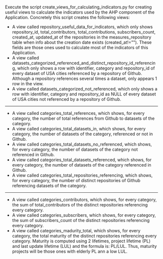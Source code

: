 Execute the script create_views_for_calculating_indicators.py for creating useful views to calculate the indicators used by the AHP component of the Application. Concretely this script creates the following views:

- A view called repository_useful_data_for_indicators, which only shows repository_id, total_contributors, total_contributions, subscribers_count, created_at, updated_at of the repositories in the measures_repository table when info about the creation date exists (created_at!=""). These fields are those ones used to calculate most of the indicators of this Application. 
- A view called datasets_categorized_referenced_and_distinct_repository_id_referencing, which only shows a row with identifier, category and repository_id of every dataset of USA cities referenced by a repository of Github. Although a repository references several times a dataset, only appears 1 row in the view. 
- A view called datasets_categorized_not_referenced, which only shows a row with identifier, category and repository_id as NULL of every dataset of USA cities not referenced by a repository of Github.

---

- A view called categories_total_references, which shows, for every category, the number of total references from Github to datasets of the category.
- A view called categories_total_datasets_in, which shows, for every category, the number of datasets of the category, referenced or not in Github. 
- A view called categories_total_datasets_no_referenced, which shows, for every category, the number of datasets of the category not referenced in Github. 
- A view called categories_total_datasets_referenced, which shows, for every category, the number of datasets of the category referenced in Github. 
- A view called categories_total_repositories_referencing, which shows, for every category, the number of distinct repositories of Github referencing datasets of the category. 

---

- A view called categories_contributors, which shows, for every category, the sum of total_contributors of the distinct repositories referencing every category. 
- A view called categories_subscribers, which shows, for every category, the sum of subscribers_count of the distinct repositories referencing every category.
- A view called categories_madurity_total, which shows, for every category, the total maturity of the distinct repositories referencing every category. Maturity is computed using 2 lifetimes, project lifetime (PL) and last update lifetime (LUL) and the formula is: PL/LUL. Thus, maturity projects will be those ones with elderly PL ann a low LUL. 
